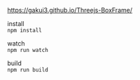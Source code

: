 https://gakui3.github.io/Threejs-BoxFrame/


install  
`npm install`  
  
watch  
`npm run watch`  

build  
`npm run build`  
